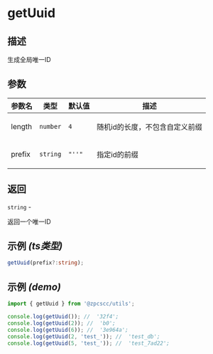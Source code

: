 # getUuid

## 描述

<p>生成全局唯一ID</p>

## 参数

| 参数名 | 类型                | 默认值                                | 描述                                  |
| ------ | ------------------- | ------------------------------------- | ------------------------------------- |
| length | <code>number</code> | <code>4</code>                        | <p>随机id的长度，不包含自定义前缀</p> |
| prefix | <code>string</code> | <code>&quot;&#x27;&#x27;&quot;</code> | <p>指定id的前缀</p>                   |

## 返回

<code>string</code> - <p>返回一个唯一ID</p>

## 示例 _(ts类型)_

```typescript
getUuid(prefix?:string);
```

## 示例 _(demo)_

```typescript
import { getUuid } from '@zpcscc/utils';

console.log(getUuid()); //  '32f4';
console.log(getUuid(2)); //  'b0';
console.log(getUuid(6)); //  '3e964a';
console.log(getUuid(2, 'test_')); //  'test_db';
console.log(getUuid(5, 'test_')); //  'test_7ad22';
```
